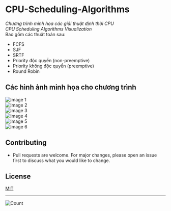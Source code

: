 # CPU-Scheduling-Algorithms
*Chương trình minh họa các giải thuật định thời CPU* <br />
*CPU Scheduling Algorithms Visualization* <br />
Bao gồm các thuật toán sau: 
- FCFS
- SJF
- SRTF
- Priority độc quyền (non-preemptive)
- Priority không độc quyền (preemptive)
- Round Robin


## Các hình ảnh minh họa cho chương trình

![image 1](https://github.com/dat911zz/CPU-Scheduling-Algorithms/blob/master/Pics/FCFS.jpg) </br>
![image 2](https://github.com/dat911zz/CPU-Scheduling-Algorithms/blob/master/Pics/SJF_nonPr.jpg) </br>
![image 3](https://github.com/dat911zz/CPU-Scheduling-Algorithms/blob/master/Pics/SJF_pr.jpg) </br>
![image 4](https://github.com/dat911zz/CPU-Scheduling-Algorithms/blob/master/Pics/Priority_nonPr.jpg) </br>
![image 5](https://github.com/dat911zz/CPU-Scheduling-Algorithms/blob/master/Pics/Priority_pr.jpg) </br>
![image 6](https://github.com/dat911zz/CPU-Scheduling-Algorithms/blob/master/Pics/RR.jpg) </br>

## Contributing
- Pull requests are welcome. For major changes, please open an issue first to discuss what you would like to change.
## License
[MIT](https://choosealicense.com/licenses/mit/)


----
![Count](https://komarev.com/ghpvc/?username=dat911zz)
